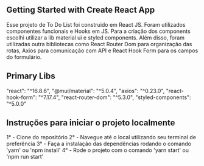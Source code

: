 ## Getting Started with Create React App
Esse projeto de To Do List foi construido em React JS. Foram utilizados componentes funcionais e Hooks em JS. Para a criação dos components escolhi utilizar a lib material ui e styled components. Além disso, foram utilizadas outra bibliotecas como React Router Dom para organização das rotas, Axios para comunicação com API e React Hook Form para os campos do formulário.  

## Primary Libs
   "react": "^16.8.6",    "@mui/material": "^5.0.4",    "axios": "^0.23.0",    "react-hook-form": "^7.17.4",    "react-router-dom": "^5.3.0",    "styled-components": "^5.0.0"
   
## Instruções para iniciar o projeto localmente
1° - Clone do repositório 2° - Navegue até o local utilizando seu terminal de preferência 3° - Faça a instalação das dependências rodando o comando 'yarn' ou 'npm install' 4° - Rode o projeto com o comando 'yarn start' ou 'npm run start'

